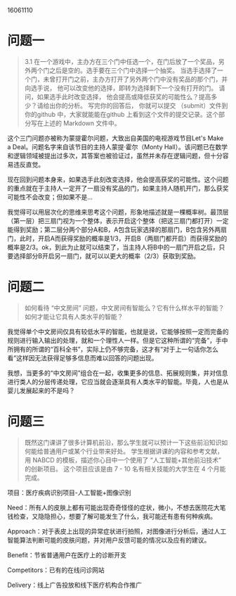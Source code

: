 16061110

问题一
===========
> 3.1 在一个游戏中，主办方在三个门中任选一个，在门后放了一个奖品，另外两个门之后是空的。选手要在三个门中选择一个抽奖。 当选手选择了一个门，未曾打开门之前，主办方打开了另外两个门中没有奖品的那个门，并向选手说， 他可以改变他的选择，即转为选择剩下一个没有打开的门。 请问，如果选手此时改变选择， 他会提高或降低获奖的可能性么？提高多少？请给出你的分析。 写完你的回答后， 你就可以提交 （submit）文件到你的github 中，大家就能能在github 上看到这个文件的提交记录。这个部分写在上述的 Markdown 文件中。

这个三门问题亦被称为蒙提霍尔问题，大致出自美国的电视游戏节目Let's Make a Deal。问题名字来自该节目的主持人蒙提·霍尔（Monty Hall）。该问题已在数学和逻辑领域被提出过多次，其答案也被验证过，虽然并未存在逻辑问题，但十分容易违反直觉。

现在回到问题本身来，如果选手此刻改变选择，他会提高获奖的可能性。这个问题的重点就在于主持人一定开了一扇没有奖品的门，如果主持人随机开门，那么获奖可能性不会改变；但如果不是...

我觉得可以用层次化的思维来思考这个问题，形象地描述就是一棵概率树。最顶层（第一层）把三扇门视为一个整体，表示开启这个整体（把这三扇门都打开）一定能得到奖励；第二层分两个部分A和B，A包含玩家选择的那扇门，B包含另外两扇门，此时，开启A而获得奖励的概率是1/3，开启B（两扇门都开启）而获得奖励的概率是2/3。ok，到此为止就可以结束了，当主持人将B中的一扇门开启之后，只要选择部分B开启另一扇门，就可以以更大的概率（2/3）获取到奖励。

问题二
============
> 如何看待 “中文房间” 问题，中文房间有智能么？它有什么样水平的智能？如何才能让它具有人类水平的智能？

我觉得单个中文房间仅具有较低水平的智能，也就是说，它能够按照一定而完备的规则进行输入输出的处理，就和一个理性人一样。但是它这种所谓的“完备”，手中所拥有的所谓的“百科全书”，实际上仍不够完备，这才有“对于上一句话你怎么看”这样因无法获得足够多信息而难以回答的问题出现。

我想，当更多的“中文房间”组合在一起，收集更多的信息、拓展规则集，并对信息进行类人的分层传递处理，它应当就会逐渐具有人类水平的智能。毕竟，人也是从婴儿发展起来的不是吗？

问题三
=============
> 既然这门课讲了很多计算机前沿，那么学生就可以预计一下这些前沿知识如何能给普通用户或某个行业带来好处。 学生根据讲课的内容和参考文献，用 NABCD 的模板，描述你心目中一个使用了 “人工智能+其他前沿技术” 的创新项目。 这个项目应该是由 7 - 10 名有相关技能的大学生在 4 个月能完成。

项目：医疗疾病识别项目-人工智能+图像识别

Need：所有人的皮肤上都有可能出现奇奇怪怪的症状，微小，不想去医院花大笔钱检查，又隐隐担心，想要了解可能发生了什么，我可能还有患有何种疾病。

Approach：对于表皮上出现的异常症状进行拍照，对图像进行分析后，通过人工智能算法判断可能的皮肤问题，并对用户反馈可能的情况以及应有的建议。

Benefit：节省普通用户在医疗上的诊断开支

Competitors：已有的在线问诊网站

Delivery：线上广告投放和线下医疗机构合作推广
